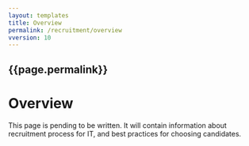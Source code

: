 ```yaml
---
layout: templates
title: Overview
permalink: /recruitment/overview
vversion: 10
---
```



## {{page.permalink}} 

# Overview

This page is pending to be written. It will contain information about recruitment process for IT, and best practices for choosing candidates.

